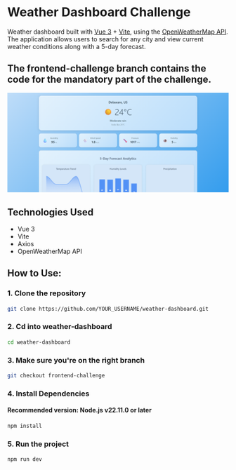 # Weather Dashboard Challenge

Weather dashboard built with [Vue 3](https://vuejs.org/) + [Vite](https://vitejs.dev/), using the [OpenWeatherMap API](https://openweathermap.org/api). The application allows users to search for any city and view current weather conditions along with a 5-day forecast.

## The frontend-challenge branch contains the code for the mandatory part of the challenge.

![Preview Screenshot](./weather-dashboard/src/assets/preview.png)

## Technologies Used

- Vue 3
- Vite
- Axios
- OpenWeatherMap API

## How to Use:

### 1. Clone the repository

```bash
git clone https://github.com/YOUR_USERNAME/weather-dashboard.git
```

### 2. Cd into weather-dashboard

```bash
cd weather-dashboard
```

### 3. Make sure you're on the right branch

```bash
git checkout frontend-challenge
```

### 4. Install Dependencies
#### Recommended version: Node.js v22.11.0 or later
```bash
npm install
```

### 5. Run the project

```bash
npm run dev
```
